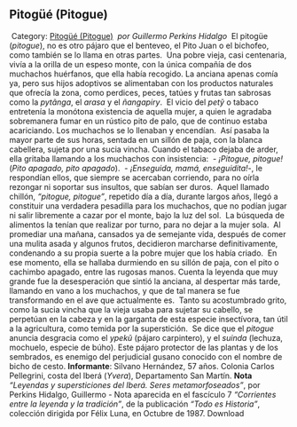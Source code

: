 ## Pitogüé (Pitogue)
​
Category: [Pitogüé (Pitogue)](http://descubrircorrientes.com.ar/2012/index.php/792-cultura/8-leyenda-y-tradicion/leyendas-y-supersticiones-del-ibera/c2-seres-metamorfoseados/pitogue)
​
_por Guillermo Perkins Hidalgo_
​
El pitogüe (_pitogue_), no es otro pájaro que el benteveo, el Pito Juan o el bichofeo, como también se lo llama en otras partes.
​
Una pobre vieja, casi centenaria, vivía a la orilla de un espeso monte, con la única compañía de dos muchachos huérfanos, que ella había recogido. La anciana apenas comía ya, pero sus hijos adoptivos se alimentaban con los productos naturales que ofrecía la zona, como perdices, peces, tatúes y frutas tan sabrosas como la _pytãnga_, el _arasa_ y el _ñangapiry_.
​
El vicio del _petỹ_ o tabaco entretenía la monótona existencia de aquella mujer, a quien le agradaba sobremanera fumar en un rústico pito de palo, que de continuo estaba acariciando. Los muchachos se lo llenaban y encendían.
​
Así pasaba la mayor parte de sus horas, sentada en un sillón de paja, con la blanca cabellera, sujeta por una sucia vincha. Cuando el tabaco dejaba de arder, ella gritaba llamando a los muchachos con insistencia:
​
_\- ¡Pitogue, pitogue!_ (_Pito apagado, pito apagado_).
​
\- _¡Enseguida, mamá, enseguidita!_\-, le respondían ellos, que siempre se acercaban corriendo, para no oírla rezongar ni soportar sus insultos, que sabían ser duros.
​
Aquel llamado chillón, _“pitogue, pitogue”_, repetido día a día, durante largos años, llegó a constituir una verdadera pesadilla para los muchachos, que no podían jugar ni salir libremente a cazar por el monte, bajo la luz del sol.
​
La búsqueda de alimentos la tenían que realizar por turno, para no dejar a la mujer sola.
​
Al promediar una mañana, cansados ya de semejante vida, después de comer una mulita asada y algunos frutos, decidieron marcharse definitivamente, condenando a su propia suerte a la pobre mujer que los había criado.
​
En ese momento, ella se hallaba durmiendo en su sillón de paja, con el pito o cachimbo apagado, entre las rugosas manos. Cuenta la leyenda que muy grande fue la desesperación que sintió la anciana, al despertar más tarde, llamando en vano a los muchachos, y que de tal manera se fue transformando en el ave que actualmente es.
​
Tanto su acostumbrado grito, como la sucia vincha que la vieja usaba para sujetar su cabello, se perpetúan en la cabeza y en la garganta de esta especie insectívora, tan útil a la agricultura, como temida por la superstición.
​
Se dice que el _pitogue_ anuncia desgracia como el _ypekũ_ (pájaro carpintero), y el _suinda_ (lechuza, mochuelo, especie de búho).
​
Este pájaro protector de las plantas y de los sembrados, es enemigo del perjudicial gusano conocido con el nombre de bicho de cesto.
​
**Informante**: Silvano Hernández, 57 años. Colonia Carlos Pellegrini, costa del Iberá (_Yvera_), Departamento San Martín.
​
**Nota**
​
_“Leyendas y supersticiones del Iberá. Seres metamorfoseados”_, por Perkins Hidalgo, Guillermo - Nota aparecida en el fascículo 7 _“Corrientes entre la leyenda y la tradición”_, de la publicación _“Todo es Historia”_, colección dirigida por Félix Luna, en Octubre de 1987.
Download